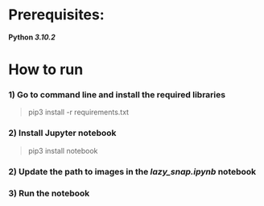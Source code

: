 # Prerequisites:
**Python _3.10.2_**

# How to run
### 1) Go to command line and install the required libraries
> pip3 install -r requirements.txt
### 2) Install Jupyter notebook
> pip3 install notebook
### 2) Update the path to images in the _lazy_snap.ipynb_ notebook
### 3) Run the notebook
